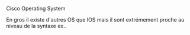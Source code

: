 Cisco Operating System

En gros il existe d'autres OS que IOS mais il sont extrémement proche au niveau de la syntaxe ex..

